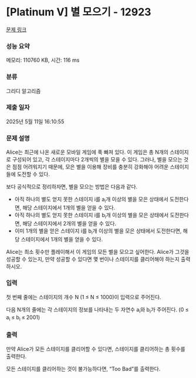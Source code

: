# [Platinum V] 별 모으기 - 12923 

[문제 링크](https://www.acmicpc.net/problem/12923) 

### 성능 요약

메모리: 110760 KB, 시간: 116 ms

### 분류

그리디 알고리즘

### 제출 일자

2025년 5월 11일 16:10:55

### 문제 설명

<p>Alice는 최근에 나온 새로운 모바일 게임에 푹 빠져 있다. 이 게임은 총 N개의 스테이지로 구성되어 있고, 각 스테이지마다 2개씩의 별을 모을 수 있다. 그러나, 별을 모으는 것은 점점 어려워지기 때문에, 모은 별을 이용해 장비를 충분히 강화해야 어려운 스테이지들에 도전할 수 있다.</p>

<p>보다 공식적으로 정리하자면, 별을 모으는 방법은 다음과 같다.</p>

<ul>
	<li>아직 하나의 별도 얻지 못한 스테이지 i를 a<sub>i</sub>개 이상의 별을 모은 상태에서 도전한다면, 해당 스테이지에서 1개의 별을 얻을 수 있다.</li>
	<li>아직 하나의 별도 얻지 못한 스테이지 i를 b<sub>i</sub>개 이상의 별을 모은 상태에서 도전한다면, 해당 스테이지에서 2개의 별을 얻을 수 있다.</li>
	<li>이미 1개의 별을 얻은 스테이지 i를 b<sub>i</sub>개 이상의 별을 모은 상태에서 도전한다면, 해당 스테이지에서 1개의 별을 얻을 수 있다.</li>
</ul>

<p>Alice는 최소 횟수만 플레이해서 이 게임의 모든 별을 모으고 싶어한다. Alice가 그것을 성공할 수 있는지, 만약 성공할 수 있다면 몇 번이나 스테이지를 클리어해야 하는지 출력하시오.</p>

### 입력 

 <p>첫 번째 줄에는 스테이지의 개수 N (1 ≤ N ≤ 1000)이 입력으로 주어진다.</p>

<p>다음 N개의 줄에는 각 스테이지의 정보를 나타내는 두 자연수 a<sub>i</sub>와 b<sub>i</sub>가 주어진다. (0 ≤ a<sub>i </sub>≤ b<sub>i </sub>≤ 2001)</p>

### 출력 

 <p>만약 Alice가 모든 스테이지를 클리어할 수 있다면, 스테이지를 클리어하는 총 횟수를 출력한다.</p>

<p>모든 스테이지를 클리어하는 것이 불가능하다면, “Too Bad”를 출력한다.</p>

